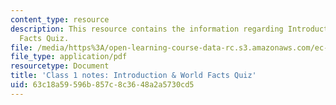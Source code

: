 ```yaml
---
content_type: resource
description: This resource contains the information regarding Introduction & World
  Facts Quiz.
file: /media/https%3A/open-learning-course-data-rc.s3.amazonaws.com/ec-701j-d-lab-i-development-fall-2009/63c18a59596b857c8c3648a2a5730cd5_MITEC_701JF09_lec01_notes.pdf
file_type: application/pdf
resourcetype: Document
title: 'Class 1 notes: Introduction & World Facts Quiz'
uid: 63c18a59-596b-857c-8c36-48a2a5730cd5
---
```


